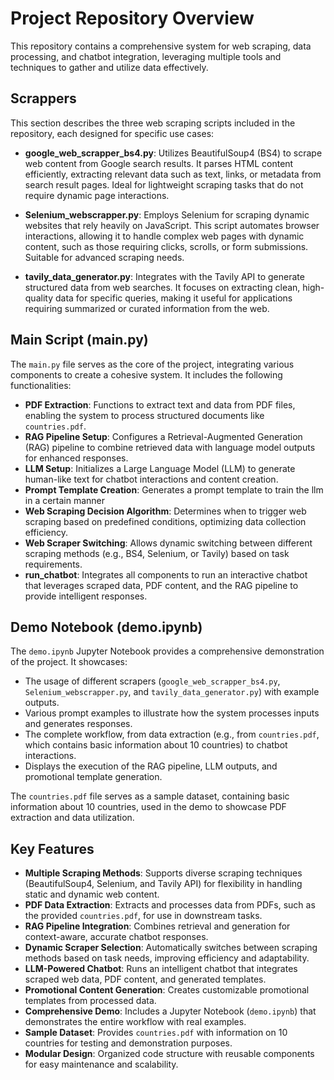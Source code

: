 # Project Repository Overview

This repository contains a comprehensive system for web scraping, data processing, and chatbot integration, leveraging multiple tools and techniques to gather and utilize data effectively.

## Scrappers

This section describes the three web scraping scripts included in the repository, each designed for specific use cases:

- **google_web_scrapper_bs4.py**: Utilizes BeautifulSoup4 (BS4) to scrape web content from Google search results. It parses HTML content efficiently, extracting relevant data such as text, links, or metadata from search result pages. Ideal for lightweight scraping tasks that do not require dynamic page interactions.

- **Selenium_webscrapper.py**: Employs Selenium for scraping dynamic websites that rely heavily on JavaScript. This script automates browser interactions, allowing it to handle complex web pages with dynamic content, such as those requiring clicks, scrolls, or form submissions. Suitable for advanced scraping needs.

- **tavily_data_generator.py**: Integrates with the Tavily API to generate structured data from web searches. It focuses on extracting clean, high-quality data for specific queries, making it useful for applications requiring summarized or curated information from the web.

## Main Script (main.py)

The `main.py` file serves as the core of the project, integrating various components to create a cohesive system. It includes the following functionalities:

- **PDF Extraction**: Functions to extract text and data from PDF files, enabling the system to process structured documents like `countries.pdf`.
- **RAG Pipeline Setup**: Configures a Retrieval-Augmented Generation (RAG) pipeline to combine retrieved data with language model outputs for enhanced responses.
- **LLM Setup**: Initializes a Large Language Model (LLM) to generate human-like text for chatbot interactions and content creation.
- **Prompt Template Creation**: Generates a prompt template to train the llm in a certain manner 
- **Web Scraping Decision Algorithm**: Determines when to trigger web scraping based on predefined conditions, optimizing data collection efficiency.
- **Web Scraper Switching**: Allows dynamic switching between different scraping methods (e.g., BS4, Selenium, or Tavily) based on task requirements.
- **run_chatbot**: Integrates all components to run an interactive chatbot that leverages scraped data, PDF content, and the RAG pipeline to provide intelligent responses.

## Demo Notebook (demo.ipynb)

The `demo.ipynb` Jupyter Notebook provides a comprehensive demonstration of the project. It showcases:

- The usage of different scrapers (`google_web_scrapper_bs4.py`, `Selenium_webscrapper.py`, and `tavily_data_generator.py`) with example outputs.
- Various prompt examples to illustrate how the system processes inputs and generates responses.
- The complete workflow, from data extraction (e.g., from `countries.pdf`, which contains basic information about 10 countries) to chatbot interactions.
- Displays the execution of the RAG pipeline, LLM outputs, and promotional template generation.

The `countries.pdf` file serves as a sample dataset, containing basic information about 10 countries, used in the demo to showcase PDF extraction and data utilization.

## Key Features

- **Multiple Scraping Methods**: Supports diverse scraping techniques (BeautifulSoup4, Selenium, and Tavily API) for flexibility in handling static and dynamic web content.
- **PDF Data Extraction**: Extracts and processes data from PDFs, such as the provided `countries.pdf`, for use in downstream tasks.
- **RAG Pipeline Integration**: Combines retrieval and generation for context-aware, accurate chatbot responses.
- **Dynamic Scraper Selection**: Automatically switches between scraping methods based on task needs, improving efficiency and adaptability.
- **LLM-Powered Chatbot**: Runs an intelligent chatbot that integrates scraped web data, PDF content, and generated templates.
- **Promotional Content Generation**: Creates customizable promotional templates from processed data.
- **Comprehensive Demo**: Includes a Jupyter Notebook (`demo.ipynb`) that demonstrates the entire workflow with real examples.
- **Sample Dataset**: Provides `countries.pdf` with information on 10 countries for testing and demonstration purposes.
- **Modular Design**: Organized code structure with reusable components for easy maintenance and scalability.